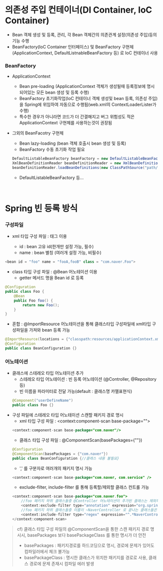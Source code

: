 # 의존성 주입 컨테이너(DI Container, IoC Container)
* Bean 객체 생성 및 등록, 관리, 각 Bean 객체간의 의존관계 설정(의존성 주입)등의 기능 수행
* BeanFactory(IoC Container 인터페이스) 및 BeanFactory 구현체(ApplicationContext, DefaultListnableBeanFactory 등) 로 IoC 컨테이너 사용

### BeanFactory
* ApplicationContext
   * Bean pre-loading (ApplicationContext 객체가 생성될때 등록정보에 명시되어있는 모든 bean 생성 및 등록 수행)
   * BeanFactory 초기화작업(IoC 컨테이너 객체 생성및 bean 등록, 의존성 주입) 을 Spring에 위임하여 자동으로 수행됨(web.xml의 ContextLoaderLister가 수행)
   * 특수한 경우가 아니라면 코드가 더 간결해지고 버그 위험성도 적은 ApplicationContext 구현체를 사용하는것이 권장됨
* 그외의 BeanFacotry 구현체
   * Bean lazy-loading (bean 객체 호출시 bean 생성 및 등록)
   * BeanFactory 수동 초기화 작업 필요

	```java
	DefaultListableBeanFactory beanFactory = new DefaultListableBeanFactory();
	XmlBeanDefinitionReader beanDefinitionReader = new XmlBeanDefinitionReader(beanFactory);
	beanDefinitionReader.loadBeanDefinitions(new ClassPathSource("path/to/bean/file.xml"));
	```

   * DefaultListableBeanFactory 등...

<br>

# Spring 빈 등록 방식
### 구성파일
* xml 타입 구성 파일 : <bean> 태그 이용
	* id : bean 고유 id(한개만 설정 가능, 필수)
	* name : bean 별칭 (여러개 설정 가능, 비필수)
```java
<bean id = "foo" name = "fooA,fooB" class = "com.naver.Foo">
```
* class 타입 구성 파일 : @Bean 어노테이션 이용
	* getter 메서드 명을 Bean id 로 등록
```java
@Configuration
public class Foo {
	@Bean
    public Foo foo() {
    	return new Foo();
    }
}
```
* 혼합 : @ImportResource 어노테이션을 통해 클래스타입 구성파일에 xml타입 구성파일을 가져와 bean 등록 가능
```java
@ImportResource(locations = {"classpath:resources/applicationContext.xml"})
@Configuration
public class BeanConfiguration {}
```

### 어노테이션
* 클래스에 스테레오 타입 어노테이션 추가
	* 스테레오 타입 어노테이션 : 빈 등록 어노테이션 (@Controller, @Repository 등)
	* 빈 이름을 파라미터로 전달 가능(default : 클래스명 카멜표현식)
	```java
	@Component("userDefineName")
	public class Foo {}
	```
* 구성 파일에 스테레오 타입 어노테이션 스캔할 패키지 경로 명시
	* xml 타입 구성 파일 : \<context:component-scan base-package=""\>	
	```java
	<context:component-scan base-package="com.naver"/>
	```
	* 클래스 타입 구성 파일 : @ComponentScan(basePackages={""})
	```java
	@Configuration
	@ComponentScan(basePackages = {"com.naver"})
	public class BeanConfiguration {//클래스 내용 불필요}
	```
	* ',' 를 구분자로 여러개의 패키지 명시 가능
	```java
	<context:component-scan base-package="com.naver, com.service" />
	```
	* exclude-filter, include-filter 를 통해 등록할/제외할 클래스 컨트롤 가능
	```java
	<context:component-scan base-package="com.naver.foo">
		//foo 패키지 하위 클래스들중 @Controller 어노테이션이 추가된 클래스는 제외하고 bean 등록 
		<context:exclude-filter type="annotation" expression="org.springframework.stereotype.Controller">
		//foo 패키지 하위 클래스들중 이름이 ~NaverController 로 끝나는 클래스들은 bean 으로 등록(@Controller 어노테이션이 추가되어있어도) 
		<context:include-filter type="regex" expression="^.*NaverController$">
	</context:component-scan>
	```

> cf) 클래스 타입 구성 파일의 @ComponentScan을 통한 스캔 패키지 경로 명시시, basePackages 보다 basePackageClass 를 통한 명시가 더 안전
> * basePackages : 패키지경로를 하드코딩으로 명시, 경로에 문제가 있어도 컴파일러에서 체크 불가능
> * basePackageClass : 명시한 클래스가 위치한 패키지를 경로로 사용, 클래스 경로에 문제 존재시 컴파일 에러 발생